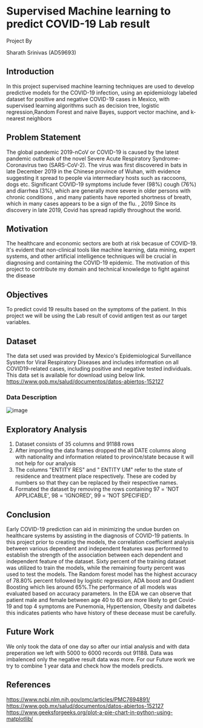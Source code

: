 # Supervised Machine learning to predict COVID-19 Lab result
Project By

Sharath Srinivas (AD59693)

## Introduction 
In this project supervised machine learning techniques are used to develop predictive models for the COVID-19 infection, using an epidemiology labeled dataset for positive and negative COVID-19 cases in Mexico, with supervised learning algorithms such as decision tree, logistic regression,Random Forest and naive Bayes, support vector machine, and k-nearest neighbors
## Problem Statement 
The global pandemic 2019-nCoV or COVID-19 is caused by the latest pandemic outbreak of the novel Severe Acute Respiratory Syndrome-Coronavirus two (SARS-CoV-2). The virus was first discovered in bats in late December 2019 in the Chinese province of Wuhan, with evidence suggesting it spread to people via intermediary hosts such as raccoons, dogs etc. Significant COVID-19 symptoms include fever (98%) cough (76%) and diarrhea (3%), which are generally more severe in older persons with chronic conditions , and many patients have reported shortness of breath, which in many cases appears to be a sign of the flu. , 2019 Since its discovery in late 2019, Covid has spread rapidly throughout the world.

## Motivation 
The healthcare and economic sectors are both at risk becasue of COVID-19. It's evident that non-clinical tools like machine learning, data mining, expert systems, and other artificial intelligence techniques will be crucial in diagnosing and containing the COVID-19 epidemic. The motivation of this project to contribute my domain and technical knowledge to fight against the disease

## Objectives 
To predict covid 19 results based on the symptoms of the patient.
In this project we will be using the Lab result of covid antigen test as our target variables.
## Dataset
The data set used was provided by Mexico's Epidemiological Surveillance System for Viral Respiratory Diseases and includes information on all COVID19-related cases, including positive and negative tested individuals. 
This data set is available for download using below link.
https://www.gob.mx/salud/documentos/datos-abiertos-152127
### Data Description
![image](https://user-images.githubusercontent.com/60420184/145940129-d60c65d5-6225-4b32-8852-f06241947f15.png)
## Exploratory Analysis
1. Dataset consists of  35 columns and 91188 rows
2. After importing the data frames dropped the all DATE columns along with nationality and information related to province/state because it will not help for our analysis
3. The columns "ENTITY RES" and " ENTITY UM" refer to the state of residence and treatment place respectively. These are coded by numbers so that they can be replaced by their respective names.
4. Formated the dataset by removing the rows containing 97 = 'NOT APPLICABLE', 98 = 'IGNORED', 99 = 'NOT SPECIFIED'.

## Conclusion
Early COVID-19 prediction can aid in minimizing the undue burden on healthcare systems by assisting in the diagnosis of COVID-19 patients. In this project prior to creating the models, the correlation coefficient analysis between various dependent and independent features was performed to establish the strength of the association between each dependent and independent feature of the dataset. Sixty percent of the training dataset was utilized to train the models, while the remaining fourty percent was used to test the models. The Random forest model has the highest accuracy of 78.80% percent followed by logistic regression, ADA boost and Gradient Boosting which lies around 65%.The performance of all models was evaluated based on accuracy parameters. In the EDA we can observe that patient male and female between age 40 to 60 are more likely to get Covid-19 and top 4 symptoms are Punemonia, Hypertension, Obesity and daibetes this indicates patients who have history of these decease must be carefully.

## Future Work
We only took the data of one day so after our intial analysis and with data preperation we left with 5000 to 6000 records out 91188. Data was imbalenced only the negative result data was more. For our Future work we try to combine 1 year data and check how the models predicts. 

## References
https://www.ncbi.nlm.nih.gov/pmc/articles/PMC7694891/
https://www.gob.mx/salud/documentos/datos-abiertos-152127
https://www.geeksforgeeks.org/plot-a-pie-chart-in-python-using-matplotlib/

